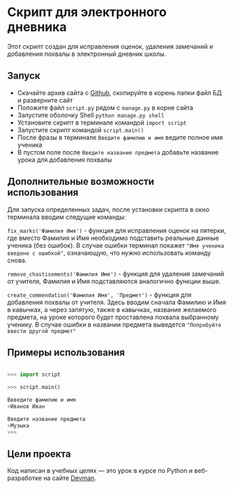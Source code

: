 
# Скрипт для электронного дневника

Этот скрипт создан для исправления оценок, удаления замечаний и добавления похвалы в электронный дневник школы.
## Запуск

- Скачайте архив сайта с [Github](https://github.com/dvmn-tasks/e-diary), скопируйте в корень папки файл БД и разверните сайт
- Положите файл `script.py` рядом с `manage.py` в корне сайта
- Запустите оболочку Shell `python manage.py shell`
- Установите скрипт в терминале командой `import script`
- Запустите скрипт командой `script.main()`
- После фразы в терминале `Введите фамилию и имя` ведите полное имя ученика 
- В пустом поле после `Введите название предмета` добавьте название урока для добавления похвалы

## Дополнительные возможности использования

Для запуска определенных задач, после установки скрипта в окно терминала вводим следущие команды:

`fix_marks('Фамилия Имя')` - функция для исправления оценок на пятерки, где вместо Фамилия и Имя необходимо подставить реальные данные ученика (без ошибок). В случае ошибки терминал покажет `"Имя ученика введено с ошибкой"`, означающую, что нужно использовать команду снова.

`remove_chastisements('Фамилия Имя')` - функция для удаления замечаний от учителя, Фамилия и Имя подставляются аналогично функции выше.

`create_commendation('Фамилия Имя', 'Предмет')` - функция для добавления похвалы от учителя. Здесь вводим сначала Фамилию и Имя в кавычках, а через запятую, также в кавычках, название желаемого предмета, на уроке которого будет проставлена похвала выбранному ученику. В случае ошибки в названии предмета выведется `"Попробуйте ввести другой предмет"`

## Примеры использования

```python manage.py shell

>>> import script

>>> script.main()

Ввведите фамилию и имя
>Иванов Иван

Введите название предмета
>Музыка
>>>
```


## Цели проекта

Код написан в учебных целях — это урок в курсе по Python и веб-разработке на сайте [Devman](https://dvmn.org).
